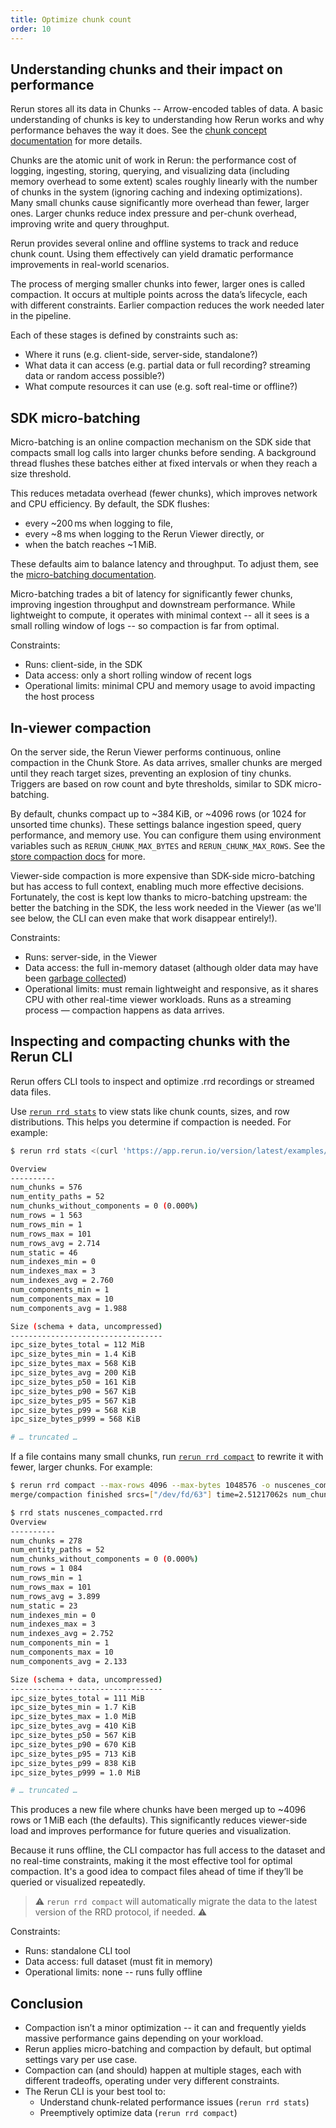 ```yaml
---
title: Optimize chunk count
order: 10
---
```



## Understanding chunks and their impact on performance

Rerun stores all its data in Chunks -- Arrow-encoded tables of data. A basic understanding of chunks is key to understanding how Rerun works and why performance behaves the way it does. See the [chunk concept documentation](../concepts/chunks.md) for more details.

Chunks are the atomic unit of work in Rerun: the performance cost of logging, ingesting, storing, querying, and visualizing data (including memory overhead to some extent) scales roughly linearly with the number of chunks in the system (ignoring caching and indexing optimizations). Many small chunks cause significantly more overhead than fewer, larger ones. Larger chunks reduce index pressure and per-chunk overhead, improving write and query throughput.

Rerun provides several online and offline systems to track and reduce chunk count. Using them effectively can yield dramatic performance improvements in real-world scenarios.

The process of merging smaller chunks into fewer, larger ones is called compaction. It occurs at multiple points across the data’s lifecycle, each with different constraints. Earlier compaction reduces the work needed later in the pipeline.

Each of these stages is defined by constraints such as:
* Where it runs (e.g. client-side, server-side, standalone?)
* What data it can access (e.g. partial data or full recording? streaming data or random access possible?)
* What compute resources it can use (e.g. soft real-time or offline?)


## SDK micro-batching

Micro-batching is an online compaction mechanism on the SDK side that compacts small log calls into larger chunks before sending. A background thread flushes these batches either at fixed intervals or when they reach a size threshold.

This reduces metadata overhead (fewer chunks), which improves network and CPU efficiency. By default, the SDK flushes:
* every ~200 ms when logging to file,
* every ~8 ms when logging to the Rerun Viewer directly, or
* when the batch reaches ~1 MiB.

These defaults aim to balance latency and throughput. To adjust them, see the [micro-batching documentation](../reference/sdk/micro-batching.md).

Micro-batching trades a bit of latency for significantly fewer chunks, improving ingestion throughput and downstream performance. While lightweight to compute, it operates with minimal context -- all it sees is a small rolling window of logs -- so compaction is far from optimal.

Constraints:
* Runs: client-side, in the SDK
* Data access: only a short rolling window of recent logs
* Operational limits: minimal CPU and memory usage to avoid impacting the host process


## In-viewer compaction

On the server side, the Rerun Viewer performs continuous, online compaction in the Chunk Store. As data arrives, smaller chunks are merged until they reach target sizes, preventing an explosion of tiny chunks. Triggers are based on row count and byte thresholds, similar to SDK micro-batching.

By default, chunks compact up to ~384 KiB, or ~4096 rows (or 1024 for unsorted time chunks).
These settings balance ingestion speed, query performance, and memory use. You can configure them using environment variables such as `RERUN_CHUNK_MAX_BYTES` and `RERUN_CHUNK_MAX_ROWS`. See the [store compaction docs](../reference/store-compaction.md) for more.

Viewer-side compaction is more expensive than SDK-side micro-batching but has access to full context, enabling much more effective decisions. Fortunately, the cost is kept low thanks to micro-batching upstream: the better the batching in the SDK, the less work needed in the Viewer (as we'll see below, the CLI can even make that work disappear entirely!).

Constraints:
* Runs: server-side, in the Viewer
* Data access: the full in-memory dataset (although older data may have been [garbage collected](./visualization/limit-ram.md))
* Operational limits: must remain lightweight and responsive, as it shares CPU with other real-time viewer workloads. Runs as a streaming process — compaction happens as data arrives.


## Inspecting and compacting chunks with the Rerun CLI

Rerun offers CLI tools to inspect and optimize .rrd recordings or streamed data files.

Use [`rerun rrd stats`](../reference/cli.md#rerun-rrd-stats) to view stats like chunk counts, sizes, and row distributions. This helps you determine if compaction is needed. For example:
```sh
$ rerun rrd stats <(curl 'https://app.rerun.io/version/latest/examples/nuscenes_dataset.rrd')

Overview
----------
num_chunks = 576
num_entity_paths = 52
num_chunks_without_components = 0 (0.000%)
num_rows = 1 563
num_rows_min = 1
num_rows_max = 101
num_rows_avg = 2.714
num_static = 46
num_indexes_min = 0
num_indexes_max = 3
num_indexes_avg = 2.760
num_components_min = 1
num_components_max = 10
num_components_avg = 1.988

Size (schema + data, uncompressed)
----------------------------------
ipc_size_bytes_total = 112 MiB
ipc_size_bytes_min = 1.4 KiB
ipc_size_bytes_max = 568 KiB
ipc_size_bytes_avg = 200 KiB
ipc_size_bytes_p50 = 161 KiB
ipc_size_bytes_p90 = 567 KiB
ipc_size_bytes_p95 = 567 KiB
ipc_size_bytes_p99 = 568 KiB
ipc_size_bytes_p999 = 568 KiB

# … truncated …
```

If a file contains many small chunks, run [`rerun rrd compact`](../reference/cli.md#rerun-rrd-compact) to rewrite it with fewer, larger chunks. For example:
```sh
$ rerun rrd compact --max-rows 4096 --max-bytes 1048576 -o nuscenes_compacted.rrd <(curl 'https://app.rerun.io/version/latest/examples/nuscenes_dataset.rrd')
merge/compaction finished srcs=["/dev/fd/63"] time=2.51217062s num_chunks_before=576 num_chunks_after=217 num_chunks_reduction="-62.326%" srcs_size_bytes=90.0 MiB dst_size_bytes=89.6 MiB size_reduction="-0.474%"

$ rrd stats nuscenes_compacted.rrd
Overview
----------
num_chunks = 278
num_entity_paths = 52
num_chunks_without_components = 0 (0.000%)
num_rows = 1 084
num_rows_min = 1
num_rows_max = 101
num_rows_avg = 3.899
num_static = 23
num_indexes_min = 0
num_indexes_max = 3
num_indexes_avg = 2.752
num_components_min = 1
num_components_max = 10
num_components_avg = 2.133

Size (schema + data, uncompressed)
----------------------------------
ipc_size_bytes_total = 111 MiB
ipc_size_bytes_min = 1.7 KiB
ipc_size_bytes_max = 1.0 MiB
ipc_size_bytes_avg = 410 KiB
ipc_size_bytes_p50 = 567 KiB
ipc_size_bytes_p90 = 670 KiB
ipc_size_bytes_p95 = 713 KiB
ipc_size_bytes_p99 = 838 KiB
ipc_size_bytes_p999 = 1.0 MiB

# … truncated …
```

This produces a new file where chunks have been merged up to ~4096 rows or 1 MiB each (the defaults). This significantly reduces viewer-side load and improves performance for future queries and visualization.

Because it runs offline, the CLI compactor has full access to the dataset and no real-time constraints, making it the most effective tool for optimal compaction. It's a good idea to compact files ahead of time if they’ll be queried or visualized repeatedly.

> ⚠️ `rerun rrd compact` will automatically migrate the data to the latest version of the RRD protocol, if needed. ⚠️

Constraints:
* Runs: standalone CLI tool
* Data access: full dataset (must fit in memory)
* Operational limits: none -- runs fully offline


## Conclusion

* Compaction isn’t a minor optimization -- it can and frequently yields massive performance gains depending on your workload.
* Rerun applies micro-batching and compaction by default, but optimal settings vary per use case.
* Compaction can (and should) happen at multiple stages, each with different tradeoffs, operating under very different constraints.
* The Rerun CLI is your best tool to:
    * Understand chunk-related performance issues (`rerun rrd stats`)
    * Preemptively optimize data (`rerun rrd compact`)
